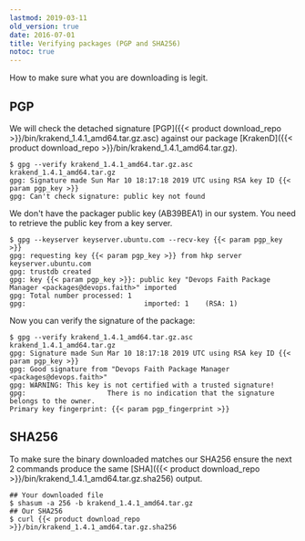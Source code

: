```yaml
---
lastmod: 2019-03-11
old_version: true
date: 2016-07-01
title: Verifying packages (PGP and SHA256)
notoc: true
---
```

How to make sure what you are downloading is legit.

## PGP
We will check the detached signature [PGP]({{< product download_repo >}}/bin/krakend_1.4.1_amd64.tar.gz.asc) against our package [KrakenD]({{< product download_repo >}}/bin/krakend_1.4.1_amd64.tar.gz).

    $ gpg --verify krakend_1.4.1_amd64.tar.gz.asc krakend_1.4.1_amd64.tar.gz
    gpg: Signature made Sun Mar 10 18:17:18 2019 UTC using RSA key ID {{< param pgp_key >}}
    gpg: Can't check signature: public key not found

We don't have the packager public key (AB39BEA1) in our system. You need to retrieve the public key from a key server.

    $ gpg --keyserver keyserver.ubuntu.com --recv-key {{< param pgp_key >}}
    gpg: requesting key {{< param pgp_key >}} from hkp server keyserver.ubuntu.com
    gpg: trustdb created
    gpg: key {{< param pgp_key >}}: public key "Devops Faith Package Manager <packages@devops.faith>" imported
    gpg: Total number processed: 1
    gpg:							 imported: 1	(RSA: 1)

Now you can verify the signature of the package:

    $ gpg --verify krakend_1.4.1_amd64.tar.gz.asc krakend_1.4.1_amd64.tar.gz
    gpg: Signature made Sun Mar 10 18:17:18 2019 UTC using RSA key ID {{< param pgp_key >}}
    gpg: Good signature from "Devops Faith Package Manager <packages@devops.faith>"
    gpg: WARNING: This key is not certified with a trusted signature!
    gpg:					There is no indication that the signature belongs to the owner.
    Primary key fingerprint: {{< param pgp_fingerprint >}}


## SHA256

To make sure the binary downloaded matches our SHA256 ensure the next 2 commands produce the same [SHA]({{< product download_repo >}}/bin/krakend_1.4.1_amd64.tar.gz.sha256) output.

    ## Your downloaded file
	$ shasum -a 256 -b krakend_1.4.1_amd64.tar.gz
    ## Our SHA256
    $ curl {{< product download_repo >}}/bin/krakend_1.4.1_amd64.tar.gz.sha256
